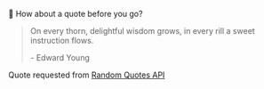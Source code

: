 📣 How about a quote before you go?

> On every thorn, delightful wisdom grows, in every rill a sweet instruction flows.
>
> <p>- Edward Young</p>

Quote requested from [Random Quotes API](https://github.com/lukePeavey/quotable)
